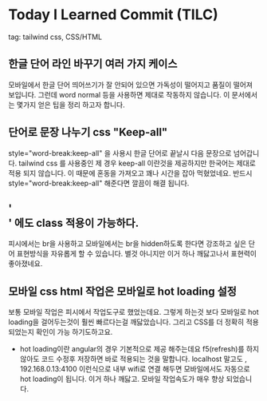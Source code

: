 # Today I Learned Commit (TILC)
tag: tailwind css, CSS/HTML
## 한글 단어 라인 바꾸기 여러 가지 케이스 
모바일에서 한글 단어 띄어쓰기가 잘 안되어 있으면 가독성이 떨어지고 품질이 떨어져 보입니다. 그런데 word normal 등을 사용하면 제대로 작동하지 않습니다.
이 문서에서는 몇가지 얻은 팁을 정리 하고자 합니다.

## 단어로 문장 나누기 css "Keep-all"
style="word-break:keep-all" 을 사용시 한글 단어로 끝날시 다음 문장으로 넘어갑니다. tailwind css 를 사용중인 제 경우 keep-all 이란것을 제공하지만 
한국어는 제대로 적용 되지 않습니다. 이 때문에 혼동을 가져오고 꽤나 시간을 잡아 먹혔었네요. 반드시 style="word-break:keep-all" 해준다면 깔끔이 해결 됩니다.

## '<br>' 에도 class 적용이 가능하다.
피시에서는 br을 사용하고 모바일에서는 br을 hidden하도록 한다면 강조하고 싶은 단어 표현방식을 자유롭게 할 수 있습니다. 별것 아니지만 이거 하나 깨닳고나서
표현력이 좋아졌네요.

## 모바일 css html 작업은 모바일로 hot loading 설정
보통 모바일 작업은 피시에서 작업도구로 했었는데요. 그렇게 하는것 보다 모바일로 hot loading을 걸어두는것이 훨씬 빠르다는걸 깨닳았습니다. 그리고 CSS를 더 정확히
적용되었는지 확인이 가능 하기도하고요. 

* hot loading이란 angular의 경우 기본적으로 제공 해주는데요 f5(refresh)를 하지 않아도 코드 수정후 저장하면 바로 적용되는 것을 말합니다. 
localhost 말고도 , 192.168.0.13:4100 이런식으로 내부 wifi로 연결 해두면 모바일에서도 자동으로 hot loading이 됩니다. 이거 하나 깨닳고.
모바일 작업속도가 매우 향상 되었습니다.

